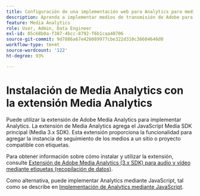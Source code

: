 ```yaml
---
title: Configuración de una implementación web para Analytics para medios de streaming
description: Aprenda a implementar medios de transmisión de Adobe para aplicaciones web.
feature: Media Analytics
role: User, Admin, Data Engineer
exl-id: 05c68b0a-f387-4bcc-8792-f6b1caa40706
source-git-commit: 9d7886a67e426089977cbe322d310c36604646d0
workflow-type: tm+mt
source-wordcount: '122'
ht-degree: 93%

---
```


# Instalación de Media Analytics con la extensión Media Analytics

Puede utilizar la extensión de Adobe Media Analytics para implementar Analytics. La extensión de Media Analytics agrega el JavaScript Media SDK principal (Media 3.x SDK). Esta extensión proporciona la funcionalidad para agregar la instancia de seguimiento de los medios a un sitio o proyecto compatible con etiquetas.

Para obtener información sobre cómo instalar y utilizar la extensión, consulte [Extensión de Adobe Media Analytics (3.x SDK) para audio y vídeo mediante etiquetas (recopilación de datos)](https://experienceleague.adobe.com/docs/experience-platform/tags/extensions/adobe/media-analytics-3x/overview.html?lang=es).

Como alternativa, puede implementar Analytics mediante JavaScript, tal como se describe en [Implementación de Analytics mediante JavaScript](/help/implementation/media-sdk/setup/web-implementation.md).
